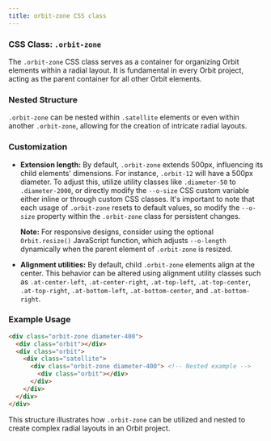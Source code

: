 ```yaml
---
title: orbit-zone CSS class
---
```

### CSS Class: `.orbit-zone`

The `.orbit-zone` CSS class serves as a container for organizing Orbit elements within a radial layout. It is fundamental in every Orbit project, acting as the parent container for all other Orbit elements.

### Nested Structure

`.orbit-zone` can be nested within `.satellite` elements or even within another `.orbit-zone`, allowing for the creation of intricate radial layouts.

### Customization

- **Extension length:** By default, `.orbit-zone` extends 500px, influencing its child elements' dimensions. For instance, `.orbit-12` will have a 500px diameter. To adjust this, utilize utility classes like `.diameter-50` to `.diameter-2000`, or directly modify the `--o-size` CSS custom variable either inline or through custom CSS classes. It's important to note that each usage of `.orbit-zone` resets to default values, so modify the `--o-size` property within the `.orbit-zone` class for persistent changes.

  **Note:** For responsive designs, consider using the optional `Orbit.resize()` JavaScript function, which adjusts `--o-length` dynamically when the parent element of `.orbit-zone` is resized.

- **Alignment utilities:** By default, child `.orbit-zone` elements align at the center. This behavior can be altered using alignment utility classes such as `.at-center-left`, `.at-center-right`, `.at-top-left`, `.at-top-center`, `.at-top-right`, `.at-bottom-left`, `.at-bottom-center`, and `.at-bottom-right`.

### Example Usage

```html
<div class="orbit-zone diameter-400">
  <div class="orbit"></div>
  <div class="orbit">
    <div class="satellite">
      <div class="orbit-zone diameter-400"> <!-- Nested example -->
        <div class="orbit"></div>
      </div>
    </div>
  </div>
</div>
```

This structure illustrates how `.orbit-zone` can be utilized and nested to create complex radial layouts in an Orbit project.